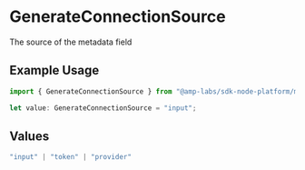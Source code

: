 # GenerateConnectionSource

The source of the metadata field

## Example Usage

```typescript
import { GenerateConnectionSource } from "@amp-labs/sdk-node-platform/models/operations";

let value: GenerateConnectionSource = "input";
```

## Values

```typescript
"input" | "token" | "provider"
```